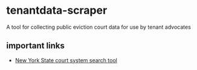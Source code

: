 # tenantdata-scraper
A tool for collecting public eviction court data for use by tenant advocates

## important links
- [New York State court system search tool](https://iapps.courts.state.ny.us/webcivilLocal/LCCalendarSearch)
